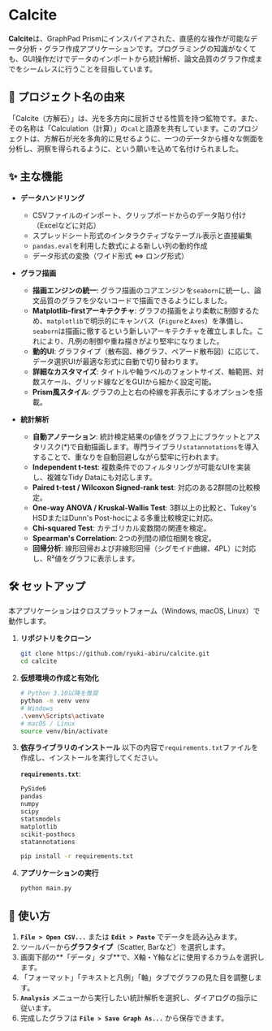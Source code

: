 # Calcite

**Calcite**は、GraphPad Prismにインスパイアされた、直感的な操作が可能なデータ分析・グラフ作成アプリケーションです。プログラミングの知識がなくても、GUI操作だけでデータのインポートから統計解析、論文品質のグラフ作成までをシームレスに行うことを目指しています。

## 💎 プロジェクト名の由来

「Calcite（方解石）」は、光を多方向に屈折させる性質を持つ鉱物です。また、その名称は「Calculation（計算）」の`cal`と語源を共有しています。このプロジェクトは、方解石が光を多角的に見せるように、一つのデータから様々な側面を分析し、洞察を得られるように、という願いを込めて名付けられました。

## ✨ 主な機能

- **データハンドリング**

  - CSVファイルのインポート、クリップボードからのデータ貼り付け（Excelなどに対応）
  - スプレッドシート形式のインタラクティブなテーブル表示と直接編集
  - `pandas.eval`を利用した数式による新しい列の動的作成
  - データ形式の変換（ワイド形式 ⇔ ロング形式）

- **グラフ描画**

  - **描画エンジンの統一**: グラフ描画のコアエンジンを`seaborn`に統一し、論文品質のグラフを少ないコードで描画できるようにしました。
  - **Matplotlib-firstアーキテクチャ**: グラフの描画をより柔軟に制御するため、`matplotlib`で明示的にキャンバス（`Figure`と`Axes`）を準備し、`seaborn`は描画に徹するという新しいアーキテクチャを確立しました。これにより、凡例の制御や重ね描きがより堅牢になりました。
  - **動的UI**: グラフタイプ（散布図、棒グラフ、ペアード散布図）に応じて、データ選択UIが最適な形式に自動で切り替わります。
  - **詳細なカスタマイズ**: タイトルや軸ラベルのフォントサイズ、軸範囲、対数スケール、グリッド線などをGUIから細かく設定可能。
  - **Prism風スタイル**: グラフの上と右の枠線を非表示にするオプションを搭載。

- **統計解析**

  - **自動アノテーション**: 統計検定結果のp値をグラフ上にブラケットとアスタリスク(\*)で自動描画します。専門ライブラリ`statannotations`を導入することで、重なりを自動回避しながら堅牢に行われます。
  - **Independent t-test**: 複数条件でのフィルタリングが可能なUIを実装し、複雑なTidy Dataにも対応します。
  - **Paired t-test / Wilcoxon Signed-rank test**: 対応のある2群間の比較検定。
  - **One-way ANOVA / Kruskal-Wallis Test**: 3群以上の比較と、Tukey's HSDまたはDunn's Post-hocによる多重比較検定に対応。
  - **Chi-squared Test**: カテゴリカル変数間の関連を検定。
  - **Spearman's Correlation**: 2つの列間の順位相関を検定。
  - **回帰分析**: 線形回帰および非線形回帰（シグモイド曲線、4PL）に対応し、R²値をグラフに表示します。

## 🛠️ セットアップ

本アプリケーションはクロスプラットフォーム（Windows, macOS, Linux）で動作します。

1. **リポジトリをクローン**

    ```bash
    git clone https://github.com/ryuki-abiru/calcite.git
    cd calcite
    ```

2. **仮想環境の作成と有効化**

    ```bash
    # Python 3.10以降を推奨
    python -m venv venv
    # Windows
    .\venv\Scripts\activate
    # macOS / Linux
    source venv/bin/activate
    ```

3. **依存ライブラリのインストール**
    以下の内容で`requirements.txt`ファイルを作成し、インストールを実行してください。

    **`requirements.txt`**:

    ``` txt
    PySide6
    pandas
    numpy
    scipy
    statsmodels
    matplotlib
    scikit-posthocs
    statannotations
    ```

    ```bash
    pip install -r requirements.txt
    ```

4. **アプリケーションの実行**

    ```bash
    python main.py
    ```

## 🚀 使い方

1. **`File > Open CSV...`** または **`Edit > Paste`** でデータを読み込みます。
2. ツールバーから**グラフタイプ**（Scatter, Barなど）を選択します。
3. 画面下部の\*\*「データ」タブ\*\*で、X軸・Y軸などに使用するカラムを選択します。
4. 「フォーマット」「テキストと凡例」「軸」タブでグラフの見た目を調整します。
5. **`Analysis`** メニューから実行したい統計解析を選択し、ダイアログの指示に従います。
6. 完成したグラフは **`File > Save Graph As...`** から保存できます。
